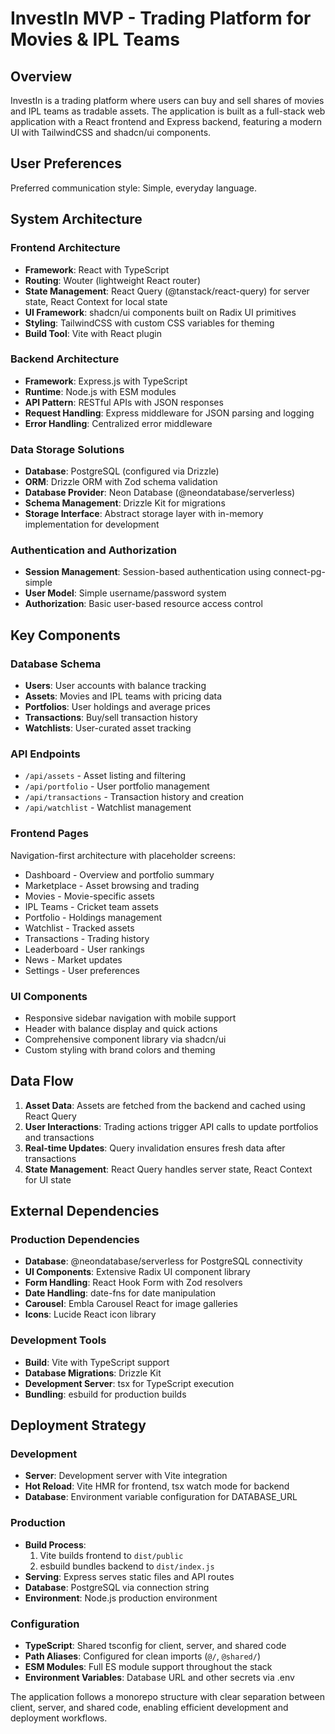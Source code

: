 # InvestIn MVP - Trading Platform for Movies & IPL Teams

## Overview

InvestIn is a trading platform where users can buy and sell shares of movies and IPL teams as tradable assets. The application is built as a full-stack web application with a React frontend and Express backend, featuring a modern UI with TailwindCSS and shadcn/ui components.

## User Preferences

Preferred communication style: Simple, everyday language.

## System Architecture

### Frontend Architecture

- **Framework**: React with TypeScript
- **Routing**: Wouter (lightweight React router)
- **State Management**: React Query (@tanstack/react-query) for server state, React Context for local state
- **UI Framework**: shadcn/ui components built on Radix UI primitives
- **Styling**: TailwindCSS with custom CSS variables for theming
- **Build Tool**: Vite with React plugin

### Backend Architecture

- **Framework**: Express.js with TypeScript
- **Runtime**: Node.js with ESM modules
- **API Pattern**: RESTful APIs with JSON responses
- **Request Handling**: Express middleware for JSON parsing and logging
- **Error Handling**: Centralized error middleware

### Data Storage Solutions

- **Database**: PostgreSQL (configured via Drizzle)
- **ORM**: Drizzle ORM with Zod schema validation
- **Database Provider**: Neon Database (@neondatabase/serverless)
- **Schema Management**: Drizzle Kit for migrations
- **Storage Interface**: Abstract storage layer with in-memory implementation for development

### Authentication and Authorization

- **Session Management**: Session-based authentication using connect-pg-simple
- **User Model**: Simple username/password system
- **Authorization**: Basic user-based resource access control

## Key Components

### Database Schema

- **Users**: User accounts with balance tracking
- **Assets**: Movies and IPL teams with pricing data
- **Portfolios**: User holdings and average prices
- **Transactions**: Buy/sell transaction history
- **Watchlists**: User-curated asset tracking

### API Endpoints

- `/api/assets` - Asset listing and filtering
- `/api/portfolio` - User portfolio management
- `/api/transactions` - Transaction history and creation
- `/api/watchlist` - Watchlist management

### Frontend Pages

Navigation-first architecture with placeholder screens:
- Dashboard - Overview and portfolio summary
- Marketplace - Asset browsing and trading
- Movies - Movie-specific assets
- IPL Teams - Cricket team assets
- Portfolio - Holdings management
- Watchlist - Tracked assets
- Transactions - Trading history
- Leaderboard - User rankings
- News - Market updates
- Settings - User preferences

### UI Components

- Responsive sidebar navigation with mobile support
- Header with balance display and quick actions
- Comprehensive component library via shadcn/ui
- Custom styling with brand colors and theming

## Data Flow

1. **Asset Data**: Assets are fetched from the backend and cached using React Query
2. **User Interactions**: Trading actions trigger API calls to update portfolios and transactions
3. **Real-time Updates**: Query invalidation ensures fresh data after transactions
4. **State Management**: React Query handles server state, React Context for UI state

## External Dependencies

### Production Dependencies

- **Database**: @neondatabase/serverless for PostgreSQL connectivity
- **UI Components**: Extensive Radix UI component library
- **Form Handling**: React Hook Form with Zod resolvers
- **Date Handling**: date-fns for date manipulation
- **Carousel**: Embla Carousel React for image galleries
- **Icons**: Lucide React icon library

### Development Tools

- **Build**: Vite with TypeScript support
- **Database Migrations**: Drizzle Kit
- **Development Server**: tsx for TypeScript execution
- **Bundling**: esbuild for production builds

## Deployment Strategy

### Development

- **Server**: Development server with Vite integration
- **Hot Reload**: Vite HMR for frontend, tsx watch mode for backend
- **Database**: Environment variable configuration for DATABASE_URL

### Production

- **Build Process**: 
  1. Vite builds frontend to `dist/public`
  2. esbuild bundles backend to `dist/index.js`
- **Serving**: Express serves static files and API routes
- **Database**: PostgreSQL via connection string
- **Environment**: Node.js production environment

### Configuration

- **TypeScript**: Shared tsconfig for client, server, and shared code
- **Path Aliases**: Configured for clean imports (`@/`, `@shared/`)
- **ESM Modules**: Full ES module support throughout the stack
- **Environment Variables**: Database URL and other secrets via .env

The application follows a monorepo structure with clear separation between client, server, and shared code, enabling efficient development and deployment workflows.